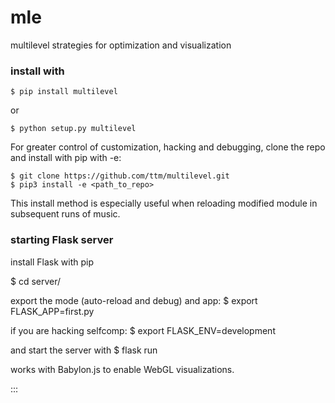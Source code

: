 # mle
multilevel strategies for optimization and visualization

### install with
    $ pip install multilevel
or

    $ python setup.py multilevel

For greater control of customization, hacking and debugging, clone the repo and install with pip with -e:

    $ git clone https://github.com/ttm/multilevel.git
    $ pip3 install -e <path_to_repo>

This install method is especially useful when reloading modified module in subsequent runs of music.


### starting Flask server
install Flask with pip

  $ cd server/

export the mode (auto-reload and debug) and app:
  $ export FLASK_APP=first.py

if you are hacking selfcomp:
  $ export FLASK_ENV=development

and start the server with
  $ flask run

works with Babylon.js to enable WebGL visualizations.

:::
